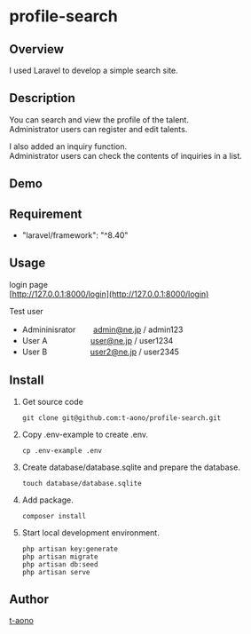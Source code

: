 # profile-search

## Overview

I used Laravel to develop a simple search site.

## Description

You can search and view the profile of the talent.  
Administrator users can register and edit talents.

I also added an inquiry function.  
Administrator users can check the contents of inquiries in a list.

## Demo

<!-- ## VS. -->

## Requirement

-   "laravel/framework": "^8.40"

## Usage

login page  
[http://127.0.0.1:8000/login](http://127.0.0.1:8000/login)

Test user

-   Admininisrator 　　admin@ne.jp / admin123
-   User A 　　　　　 user@ne.jp / user1234
-   User B 　　　　　 user2@ne.jp / user2345

## Install

1. Get source code

    ```
    git clone git@github.com:t-aono/profile-search.git
    ```

2. Copy .env-example to create .env.

    ```
    cp .env-example .env
    ```

3. Create database/database.sqlite and prepare the database.

    ```
    touch database/database.sqlite
    ```

4. Add package.

    ```
    composer install
    ```

5. Start local development environment.

    ```
    php artisan key:generate
    php artisan migrate
    php artisan db:seed
    php artisan serve
    ```

<!-- ## Contribution -->

<!-- ## Licence -->

## Author

[t-aono](https://github.com/t-aono)

<!-- README.md Sample -->
<!-- https://deeeet.com/writing/2014/07/31/readme/ -->
